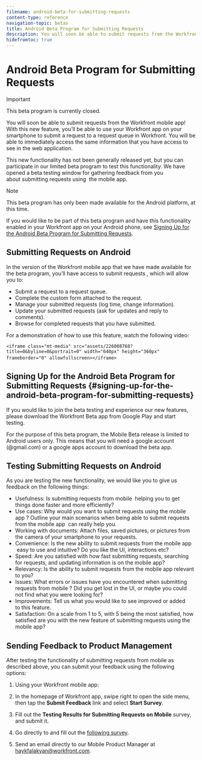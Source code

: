 ```yaml
---
filename: android-beta-for-submitting-requests
content-type: reference
navigation-topic: betas
title: Android Beta Program for Submitting Requests
description: You will soon be able to submit requests from the Workfront mobile app! With this new feature, you’ll be able to use your Workfront app on your smartphone to submit a request to a request queue in Workfront. You will be able to immediately access the same information that you have access to see in the web application.
hidefromtoc: true
---
```


# Android Beta Program for Submitting Requests

>[!IMPORTANT]
>
>This beta program is currently closed.&nbsp;

You will soon be able to submit requests from the Workfront mobile app! With this new feature, you’ll be able to use your Workfront app on your smartphone to submit a request to a request queue in Workfront. You will be able to immediately access the same information that you have access to see in the web application.

This new functionality has not been generally&nbsp;released yet, but you can participate in our limited beta program to test this functionality. We have opened a beta testing window for gathering feedback from you about&nbsp;submitting requests using&nbsp; the mobile app.

>[!NOTE]
>
>This beta program has only been made available for the Android platform, at this time.

If you would like to be part of this beta program and have this functionality enabled in your Workfront app on your Android phone, see [Signing Up for the Android Beta Program for Submitting Requests](#signing-up-for-the-android-beta-program-for-submitting-requests).

## Submitting Requests&nbsp;on Android

In the version of the Workfront mobile app that we have made available for the beta program, you’ll have access to submit requests , which will allow you to:

* Submit a request to a request queue.&nbsp; 
* Complete the custom form attached to the request. 
* Manage your submitted requests (log time, change information). 
* Update your submitted requests (ask for updates and reply to comments). 
* Browse for completed requests that you have submitted.

For a demonstration of how to use this feature, watch the following video:

```<iframe class="mt-media" src="assets/226008768?title=0&byline=0&portrait=0" width="640px" height="360px" frameborder="0" allowfullscreen></iframe>```&nbsp;

## Signing Up for the Android Beta Program for Submitting Requests {#signing-up-for-the-android-beta-program-for-submitting-requests}

If you would like to join the beta testing and experience our new features, please download&nbsp;the Workfront Beta app from Google Play and start testing.&nbsp;

For the purpose of this beta program, the&nbsp;Mobile Beta release is limited to Android users only. This means that you will need a google account (@gmail.com) or a google apps account to download the beta app.

## Testing Submitting Requests on&nbsp;Android

As you are testing the new functionality, we would like you to give us feedback on the following things:

* Usefulness: Is submitting requests from mobile&nbsp; helping you to get things done faster and more efficiently? 
* Use cases: Why would you want to submit requests using the mobile app ? Outline&nbsp;your main scenarios when being able to submit requests from the mobile app&nbsp; can really help you. 
* Working with documents: Attach files, saved pictures, or pictures from the&nbsp;camera of your smartphone to your requests. 
* Convenience: Is the new ability to submit requests from the mobile app &nbsp;easy to use and intuitive? Do you like the UI, interactions etc? 
* Speed: Are you satisfied with how fast submitting requests, searching for requests, and updating information is on the mobile app? 
* Relevancy: Is the ability to submit requests from the mobile app relevant to you? 
* Issues: What errors or issues have you encountered when submitting requests from mobile ? Did you get lost in the UI, or maybe you could not find what you were looking for? 
* Improvements: Tell us what you would like to see improved or added to&nbsp;this feature.&nbsp; 
* Satisfaction: On a scale from 1 to 5, with 5 being the most satisfied, how satisfied are you with&nbsp;the new feature of submitting requests using the mobile app?

## Sending Feedback to Product&nbsp;Management

After testing the functionality of submitting requests from mobile as described above, you can submit your feedback using the following options:

1. Using your Workfront mobile app:

1. In the homepage of Workfront app, swipe right to open the side menu, then tap the **Submit Feedback** link and select **Start Survey**.

2. Fill out the&nbsp;**Testing Results for Submitting Requests on Mobile**&nbsp;survey, and submit it.&nbsp;

2. Go directly to and fill out the [following survey](https://survey.qualtrics.com/jfe/form/SV_6Wr8o6Nt7XHOAVT).&nbsp;

3. Send an email directly to our Mobile Product Manager at [haykfalakyan@workfront.com](mailto:haykfalakyan@workfront.com).

